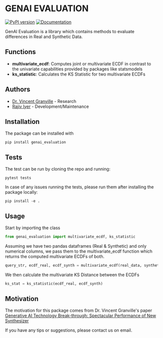 # GENAI EVALUATION
[![PyPI version](https://badge.fury.io/py/genai-evaluation.svg)](https://badge.fury.io/py/genai-evaluation)
[![Documentation](https://img.shields.io/badge/Documentation-%20-blue)](https://rajiviyer.github.io/genai_evaluation/)


GenAI Evaluation is a library which contains methods to evaluate differences in Real and Synthetic Data. 

## Functions
- **multivariate_ecdf**: Computes joint or multivariate ECDF in contrast to the univariate capabilities provided by packages like statsmodels
- **ks_statistic**: Calculates the KS Statistic for two multivariate ECDFs  

## Authors
- [Dr. Vincent Granville](mailto:vincentg@mltechniques.com) - Research
- [Rajiv Iyer](mailto:raju.rgi@gmail.com) - Development/Maintenance

## Installation
The package can be installed with
```
pip install genai_evaluation
```

## Tests
The test can be run by cloning the repo and running:
```
pytest tests
```
In case of any issues running the tests, please run them after installing the package locally:

```
pip install -e .
```

## Usage

Start by importing the class
```Python
from genai_evaluation import multivariate_ecdf, ks_statistic
```

Assuming we have two pandas dataframes (Real & Synthetic) and only numerical columns, we pass them to the multivariate_ecdf function which returns the computed multivariate ECDFs of both.
```Python
query_str, ecdf_real, ecdf_synth = multivariate_ecdf(real_data, synthetic_data, n_nodes = 1000, verbose = True)
```

We then calculate the multivariate KS Distance between the ECDFs
```Python
ks_stat = ks_statistic(ecdf_real, ecdf_synth)
```

## Motivation
The motivation for this package comes from Dr. Vincent Granville's paper [Generative AI Technology Break-through: Spectacular Performance of New Synthesizer](https://mltechniques.com/2023/08/02/generative-ai-technology-break-through-spectacular-performance-of-new-synthesizer/)

If you have any tips or suggestions, please contact us on email.